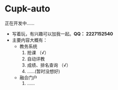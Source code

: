 # Cupk-auto
正在开发中......

- 写着玩，有兴趣可以加我一起。**QQ： 2227152540**
- 主要内容大概有：
    - 教务系统
        1. 抢课 （√）
        2. 自动评教
        3. 成绩、排名查询 （√）
        4. ......(暂时没想好)
    - 融合门户
        1. ......